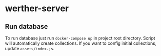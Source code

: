 # werther-server

## Run database

To run database just run `docker-compose up` in project root directory. Script will automatically create collections. If you want to config initial collections, update `assets/index.js`.
